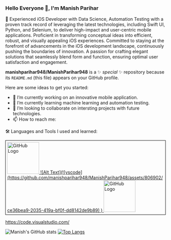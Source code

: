 ### Hello Everyone 👋, I'm Manish Parihar

📱 Experienced iOS Developer with Data Science, Automation Testing with a proven track record of leveraging the latest technologies, including Swift UI, Python, and Selenium, to deliver high-impact and user-centric mobile applications. Proficient in transforming conceptual ideas into efficient, robust, and visually appealing iOS experiences. Committed to staying at the forefront of advancements in the iOS development landscape, continuously pushing the boundaries of innovation. A passion for crafting elegant solutions that seamlessly blend form and function, ensuring optimal user satisfaction and engagement.

**manishparihar948/ManishParihar948** is a ✨ _special_ ✨ repository because its `README.md` (this file) appears on your GitHub profile.

Here are some ideas to get you started:
- 🔭 I’m currently working on an innovative mobile application.
- 🌱 I’m currently learning machine learning and automation testing.
- 👯 I’m looking to collaborate on intersting projects with future technologies.
- 📫 How to reach me: 

🛠️ Languages and Tools I used and learned:

<div style="border: 1px solid black; padding: 5px;">
  <a href="https://github.com/">
    <img src="https://github.githubassets.com/images/modules/logos_page/GitHub-Mark.png" alt="GitHub Logo" width="100" height="100">
  </a>
  
  <a href="  https://code.visualstudio.com/">
    ![Alt Text](![vscode](https://github.com/manishparihar948/ManishParihar948/assets/806902/ce36bea9-2035-419a-bf0f-dd8142de9b89)
)
    <img src="https://github.githubassets.com/images/modules/logos_page/GitHub-Mark.png" alt="GitHub Logo" width="100" height="100">
  </a>
</div>



https://code.visualstudio.com/

![Manish's GitHub stats](https://github-readme-stats.vercel.app/api?username=manishparihar948&show_icons=true&theme=tokyonight)
[![Top Langs](https://github-readme-stats.vercel.app/api/top-langs/?username=manishparihar948&layout=donut-vertical&theme=tokyonight)](https://github.com/manishparihar948/github-readme-stats)
<!--[![Manish's GitHub stats](https://github-readme-stats.vercel.app/api?username=manishparihar948)](https://github.com/manishparihar948/github-readme-stats)-->
<!--[![Top Langs](https://github-readme-stats.vercel.app/api/top-langs/?username=manishparihar948)](https://github.com/manishparihar948/github-readme-stats) -->
